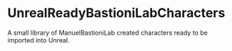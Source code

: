 # UnrealReadyBastioniLabCharacters
A small library of ManuelBastioniLab created characters ready to be imported into Unreal.
